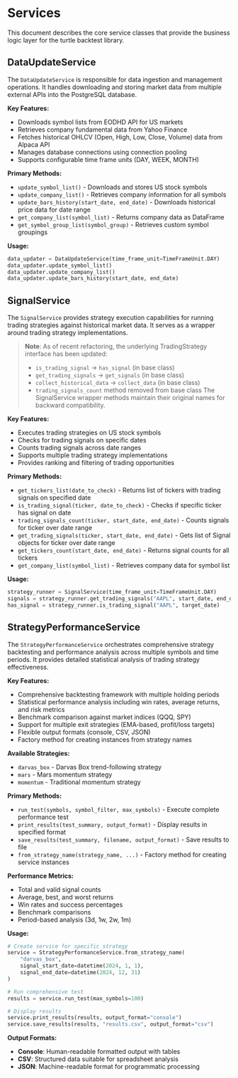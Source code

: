 # Services

This document describes the core service classes that provide the business logic layer for the turtle backtest library.

## DataUpdateService

The `DataUpdateService` is responsible for data ingestion and management operations. It handles downloading and storing market data from multiple external APIs into the PostgreSQL database.

**Key Features:**
- Downloads symbol lists from EODHD API for US markets
- Retrieves company fundamental data from Yahoo Finance
- Fetches historical OHLCV (Open, High, Low, Close, Volume) data from Alpaca API
- Manages database connections using connection pooling
- Supports configurable time frame units (DAY, WEEK, MONTH)

**Primary Methods:**
- `update_symbol_list()` - Downloads and stores US stock symbols
- `update_company_list()` - Retrieves company information for all symbols
- `update_bars_history(start_date, end_date)` - Downloads historical price data for date range
- `get_company_list(symbol_list)` - Returns company data as DataFrame
- `get_symbol_group_list(symbol_group)` - Retrieves custom symbol groupings

**Usage:**
```python
data_updater = DataUpdateService(time_frame_unit=TimeFrameUnit.DAY)
data_updater.update_symbol_list()
data_updater.update_company_list()
data_updater.update_bars_history(start_date, end_date)
```

## SignalService

The `SignalService` provides strategy execution capabilities for running trading strategies against historical market data. It serves as a wrapper around trading strategy implementations.

> **Note**: As of recent refactoring, the underlying TradingStrategy interface has been updated:
> - `is_trading_signal` → `has_signal` (in base class)
> - `get_trading_signals` → `get_signals` (in base class)
> - `collect_historical_data` → `collect_data` (in base class)
> - `trading_signals_count` method removed from base class
> The SignalService wrapper methods maintain their original names for backward compatibility.

**Key Features:**
- Executes trading strategies on US stock symbols
- Checks for trading signals on specific dates
- Counts trading signals across date ranges
- Supports multiple trading strategy implementations
- Provides ranking and filtering of trading opportunities

**Primary Methods:**
- `get_tickers_list(date_to_check)` - Returns list of tickers with trading signals on specified date
- `is_trading_signal(ticker, date_to_check)` - Checks if specific ticker has signal on date
- `trading_signals_count(ticker, start_date, end_date)` - Counts signals for ticker over date range
- `get_trading_signals(ticker, start_date, end_date)` - Gets list of Signal objects for ticker over date range
- `get_tickers_count(start_date, end_date)` - Returns signal counts for all tickers
- `get_company_list(symbol_list)` - Retrieves company data for symbol list

**Usage:**
```python
strategy_runner = SignalService(time_frame_unit=TimeFrameUnit.DAY)
signals = strategy_runner.get_trading_signals("AAPL", start_date, end_date)
has_signal = strategy_runner.is_trading_signal("AAPL", target_date)
```

## StrategyPerformanceService

The `StrategyPerformanceService` orchestrates comprehensive strategy backtesting and performance analysis across multiple symbols and time periods. It provides detailed statistical analysis of trading strategy effectiveness.

**Key Features:**
- Comprehensive backtesting framework with multiple holding periods
- Statistical performance analysis including win rates, average returns, and risk metrics
- Benchmark comparison against market indices (QQQ, SPY)
- Support for multiple exit strategies (EMA-based, profit/loss targets)
- Flexible output formats (console, CSV, JSON)
- Factory method for creating instances from strategy names

**Available Strategies:**
- `darvas_box` - Darvas Box trend-following strategy
- `mars` - Mars momentum strategy
- `momentum` - Traditional momentum strategy

**Primary Methods:**
- `run_test(symbols, symbol_filter, max_symbols)` - Execute complete performance test
- `print_results(test_summary, output_format)` - Display results in specified format
- `save_results(test_summary, filename, output_format)` - Save results to file
- `from_strategy_name(strategy_name, ...)` - Factory method for creating service instances

**Performance Metrics:**
- Total and valid signal counts
- Average, best, and worst returns
- Win rates and success percentages
- Benchmark comparisons
- Period-based analysis (3d, 1w, 2w, 1m)

**Usage:**
```python
# Create service for specific strategy
service = StrategyPerformanceService.from_strategy_name(
    "darvas_box",
    signal_start_date=datetime(2024, 1, 1),
    signal_end_date=datetime(2024, 12, 31)
)

# Run comprehensive test
results = service.run_test(max_symbols=100)

# Display results
service.print_results(results, output_format="console")
service.save_results(results, "results.csv", output_format="csv")
```

**Output Formats:**
- **Console**: Human-readable formatted output with tables
- **CSV**: Structured data suitable for spreadsheet analysis
- **JSON**: Machine-readable format for programmatic processing
